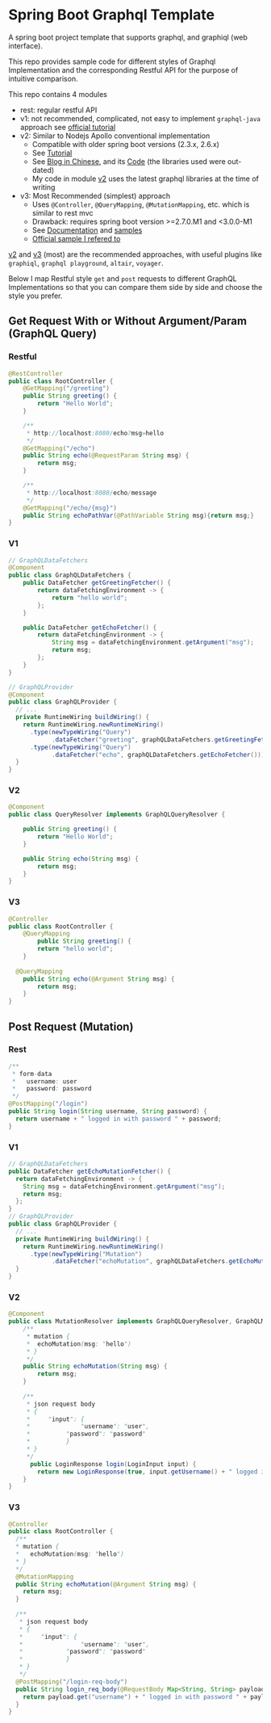# Spring Boot Graphql Template

A spring boot project template that supports graphql, and graphiql (web interface).

This repo provides sample code for different styles of Graphql Implementation and the corresponding Restful API for the purpose of intuitive comparison.

This repo contains 4 modules

- rest: regular restful API
- v1: not recommended, complicated, not easy to implement `graphql-java` approach see [official tutorial](https://www.graphql-java.com/tutorials/getting-started-with-spring-boot/)
- v2: Similar to Nodejs Apollo conventional implementation
  - Compatible with older spring boot versions (2.3.x, 2.6.x)
  - See [Tutorial](https://www.baeldung.com/spring-graphql)
  - See [Blog in Chinese](https://www.cnblogs.com/dionysun/p/12130440.html), and its [Code](https://github.com/dionylon/springboot-graphql-demo) (the libraries used were out-dated)
  - My code in module [v2](./v2) uses the latest graphql libraries at the time of writing
- v3: Most Recommended (simplest) approach
  - Uses `@Controller`, `@QueryMapping`, `@MutationMapping`, etc. which is similar to rest mvc
  - Drawback: requires spring boot version >=2.7.0.M1 and <3.0.0-M1
  - See [Documentation](https://docs.spring.io/spring-graphql/docs/1.0.0-M5/reference/html/) and [samples](https://github.com/spring-projects/spring-graphql/tree/main/samples)
  - [Official sample I refered to](https://github.com/spring-projects/spring-graphql/tree/main/samples/webmvc-http-security)



[v2](./v2) and [v3](./v3) (most) are the recommended approaches, with useful plugins like `graphiql`, `graphql playground`, `altair`, `voyager`.



Below I map Restful style `get` and `post` requests to different GraphQL Implementations so that you can compare them side by side and choose the style you prefer.

## Get Request With or Without Argument/Param (GraphQL Query)

### Restful

```java
@RestController
public class RootController {
    @GetMapping("/greeting")
    public String greeting() {
        return "Hello World";
    }

    /**
     * http://localhost:8080/echo?msg=hello
     */
    @GetMapping("/echo")
    public String echo(@RequestParam String msg) {
        return msg;
    }

    /**
     * http://localhost:8080/echo/message
     */
    @GetMapping("/echo/{msg}")
    public String echoPathVar(@PathVariable String msg){return msg;}
}
```

### V1

```java
// GraphQLDataFetchers
@Component
public class GraphQLDataFetchers {
    public DataFetcher getGreetingFetcher() {
        return dataFetchingEnvironment -> {
            return "hello world";
        };
    }

    public DataFetcher getEchoFetcher() {
        return dataFetchingEnvironment -> {
            String msg = dataFetchingEnvironment.getArgument("msg");
            return msg;
        };
    }
}

// GraphQLProvider
@Component
public class GraphQLProvider {
  // ...
  private RuntimeWiring buildWiring() {
    return RuntimeWiring.newRuntimeWiring()
      .type(newTypeWiring("Query")
            .dataFetcher("greeting", graphQLDataFetchers.getGreetingFetcher()))
      .type(newTypeWiring("Query")
            .dataFetcher("echo", graphQLDataFetchers.getEchoFetcher()));
  }
}
```

### V2

```java
@Component
public class QueryResolver implements GraphQLQueryResolver {

    public String greeting() {
        return "Hello World";
    }

    public String echo(String msg) {
        return msg;
    }
}

```

### V3

```java
@Controller
public class RootController {
  	@QueryMapping
		public String greeting() {
        return "hello world";
    }
	  
  @QueryMapping
    public String echo(@Argument String msg) {
        return msg;
    }
}
```



## Post Request (Mutation)

### Rest

```java
/**
 * form-data
 *   username: user
 *   password: password
 */
@PostMapping("/login")
public String login(String username, String password) {
  return username + " logged in with password " + password;
}
```

### V1

```java
// GraphQLDataFetchers
public DataFetcher getEchoMutationFetcher() {
  return dataFetchingEnvironment -> {
    String msg = dataFetchingEnvironment.getArgument("msg");
    return msg;
  };
}
// GraphQLProvider
public class GraphQLProvider {
  // ...
  private RuntimeWiring buildWiring() {
    return RuntimeWiring.newRuntimeWiring()
      .type(newTypeWiring("Mutation")
            .dataFetcher("echoMutation", graphQLDataFetchers.getEchoMutationFetcher()));
  }
}
```

### V2

```java
@Component
public class MutationResolver implements GraphQLQueryResolver, GraphQLMutationResolver {
    /**
     * mutation {
     * 	echoMutation(msg: "hello")
     * }
     */
    public String echoMutation(String msg) {
        return msg;
    }
  	
    /**
     * json request body
     * {
     *     "input": {
     *				"username": "user",
     *     		"password": "password"
     *			}
     * }
     */
	  public LoginResponse login(LoginInput input) {
        return new LoginResponse(true, input.getUsername() + " logged in successfully");
    }
}
```

### V3

```java
@Controller
public class RootController {
  /**
  * mutation {
  *   echoMutation(msg: "hello")
  * }
  */
  @MutationMapping
  public String echoMutation(@Argument String msg) {
    return msg;
  }
  
  /**
   * json request body
   * {
   *     "input": {
   *				"username": "user",
   *     		"password": "password"
   *			}
   * }
   */
  @PostMapping("/login-req-body")
  public String login_req_body(@RequestBody Map<String, String> payload) {
    return payload.get("username") + " logged in with password " + payload.get("password");
  }
}
```













